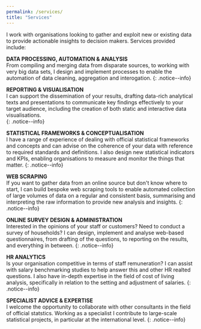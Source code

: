```yaml
---
permalink: /services/
title: "Services"
---
```



I work with organisations looking to gather and exploit new or existing data to provide actionable insights to decision makers. 
Services provided include: 

**DATA PROCESSING, AUTOMATION & ANALYSIS**   
From compiling and merging data from disparate sources, to working with very big data sets, I design and implement processes to enable the automation of data cleaning, aggregation and interogation.
{: .notice--info}

**REPORTING & VISUALISATION**  
I can support the dissemination of your results, drafting data-rich analytical texts and presentations to communicate key findings effectively to your target audience, including the creation of both static and interactive data visualisations.   
{: .notice--info}

**STATISTICAL FRAMEWORKS & CONCEPTUALISATION**  
I have a range of experience of dealing with official statistical frameworks and concepts and can advise on the coherence of your data with reference to required standards and definitions. I also design new statistical indicators and KPIs, enabling organisations to measure and monitor the things that matter. 
{: .notice--info}

**WEB SCRAPING**    
If you want to gather data from an online source but don't know where to start, I can build bespoke web scraping tools to enable automated collection of large volumes of data on a regular and consistent basis, summarising and interpreting the raw information to provide new analysis and insights.
{: .notice--info}

**ONLINE SURVEY DESIGN & ADMINISTRATION**  
Interested in the opinions of your staff or customers? Need to conduct a survey of households? I can design, implement and analyse web-based questionnaires, from drafting of the questions, to reporting on the results, and everything in between.
{: .notice--info}

**HR ANALYTICS**  
Is your organisation competitive in terms of staff remuneration? I can assist with salary benchmarking studies to help answer this and other HR realted questions. I also have in-depth expertise in the field of cost of living analysis, specifically in relation to the setting and adjustment of salaries.
{: .notice--info}

**SPECIALIST ADVICE & EXPERTISE**  
I welcome the opportunity to collaborate with other consultants in the field of official statstics. Working as a specialist I contribute to large-scale statistical projects, in particular at the international level.
{: .notice--info}

